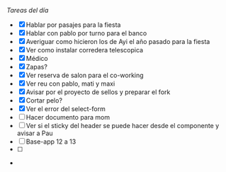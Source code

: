 _Tareas del día_
- [x] Hablar por pasajes para la fiesta
- [x] Hablar con pablo por turno para el banco
- [x] Averiguar como hicieron los de Ayi el año pasado para la fiesta
- [x] Ver como instalar corredera telescopica
- [x] Médico
- [x] Zapas?
- [x] Ver reserva de salon para el co-working
- [x] Ver reu con pablo, mati y maxi
- [x] Avisar por el proyecto de sellos y preparar el fork
- [x] Cortar pelo?
- [x] Ver el error del select-form
- [ ] Hacer documento para mom
- [ ] Ver si el sticky del header se puede hacer desde el componente y avisar a Pau
- [ ] Base-app 12 a 13
- [ ] 
- 
